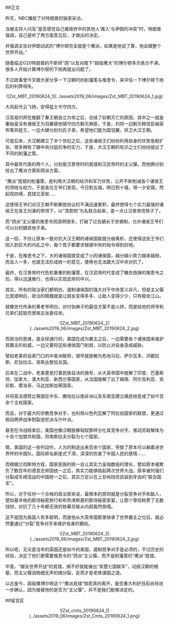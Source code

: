 ##正文

昨天，NBC播放了对特朗普的独家采访。

当被主持人问及“是否感觉自己被政府中的其他人‘推入’与伊朗的冲突”时，特朗普强调，自己是听了两方面意见后，才做出的决定。

并强调主张对伊朗动武的“博尔顿完全就是个鹰派，如果是他说了算，他会跟整个世界开战。”



随着临近G20特朗普的不断转“鸽”以及对麾下“超级鹰犬”的博尔顿多次表示不满，很多人开始计算博尔顿的下岗再就业问题了。

不过政事堂今天跟大家分享一下汉朝时的削藩策与推恩令，来评估一下博尔顿下岗后的利弊得失。

 <div align="center">![Zst_MBT_20190624_1](../assets2019_06/images/Zst_MBT_20190624_1.jpg)</div>

大风起兮云飞扬，安得猛士兮守四方。

汉高祖刘邦在推翻了秦王朝自立为帝之后，总结了前朝灭亡的原因，其中之一就是秦始皇没有诸侯王为羽翼替他镇守四方剿灭麻匪，于是，刘邦一边剿灭韩信彭越英布等异姓王，一边大肆分封刘氏子弟，希望他们能为国羽翼，拱卫大汉王朝。

可是后来，大汉朝建立了半个世纪之后，这些诸侯王们纷纷利用自身的优势急剧扩张，很多拥有了跟中央分庭抗争的实力，于是，大汉王朝的有识之士们纷纷提出了不同的削藩之策。

其中最有代表的两个人，分别是汉景帝时的晁错和汉武帝时的主父偃，而他俩分别给出了鹰派方案和鸽派方案。

“鹰派”晁错的削藩策，是利用大汉朝的经济和军力优势，公开不断削减各个诸侯王的领地与权力，于是各位王爷们发现，今日割五城，明日割十城，得一夕安寝，然起视四境，晁错又至矣.....

这使得王爷们对汉王朝不断撕毁协议的不满迅速累积，最终使得七个实力最强的诸侯王在吴王刘濞的带领下，以“清君侧”为名联合起来，差一点让汉景帝完犊子了。

而“鸽派”主父偃的推恩令则高明很多，打破了过去嫡长子世袭制，允许诸侯王爷们可以分封嫡其他子弟。

这一招，不仅让原本一致对抗大汉王朝的诸侯国联盟分崩离析，还使得这些王爷们陷入到巨大的内乱之中，每个孩子都要求根据中央的指令得到封地。

于是，在推恩令之下，大的诸侯国就变成了小的诸侯国，越分越小势力越来越弱，而且人一多，也就无法形成统一的意见，便再也无法跟大汉中央对抗了。

最终，在汉景帝时代危机重重的削藩策，在汉武帝时代变成了糖衣炮弹的推恩令之后，得以迅速推行，也得以实现武帝的中兴。

其实，所有的政治家们都明白，遏制诸侯国的强大对于中央意义非凡，但是主父偃比晁错明白，政治的精髓就是让朋友变得多多，让敌人变得少少，只有稳坐江山。

就像世代传承的黄老爷明白，对付张麻子的最佳方案不是火拼，而是给他的师爷和兄弟们屁股兜里揣五张委任状。

 <div align="center">![Zst_MBT_20190624_2](../assets2019_06/images/Zst_MBT_20190624_2.jpg)</div>

而政治的思维，是全球通行的，美国在成为霸主之后，一边需要各个诸侯国来维护其霸主的权威，一边又要将这些诸侯国门削弱，以防止对自身造成威胁。

譬如老美将自家门口的中美洲联邦，很早就肢解为危地马拉、萨尔瓦多、洪都拉斯、尼加拉瓜、哥斯达黎加五国。

后来在二战中，老美更是打着民族自决的旗号，从大英帝国中肢解了印度、巴基斯坦、加拿大、澳大利亚、新西兰等国家，从法国肢解了出了越南、阿尔及利亚、突尼斯、摩洛哥、马达加斯加等国家。

并将英法德荷比等国在中东、撒哈拉以南非洲以及东南亚建立殖民地变成了如今百余个主权国家。

而且，对于最大的宗教竞争对手，也利用以色列瓦解了阿拉伯国家的联盟，更通过挑动两伊战争割裂逊尼派与什叶派。

甚至在冷战结束后，美国也像汉朝肢解匈奴那样分化其竞争对手，推动苏联解体为十余个加盟共和国，将南斯拉夫分裂为七个国家。

嗯，美国的这一些列动作，人为的制造出来百余个国家，导致了原本可以躺着进世界杯的中国队，国际排名断崖式下滑，深深的伤害了中国人民的感情.......

而根据兰彻斯特方程，国家民族的统一会让其实力呈指数级的增长，譬如原本被欺负了数百年的德意志邦国统一之后，其实力能够挑起两次世界大战，原本被列强们分裂成军阀混战的中国统一之后，其实力足以在上甘岭挡住武装到牙齿的“联合国军”。

所以，对于任何一个合格的政治家来说，最根本的原则就是分裂竞争对手和敌人，譬如基辛格的那场秘密旅行和布热津斯基的那场秘密家宴，让那个曾经耗费了无数钱财，对抗了几十年都无效的铁幕苏联从内部轰然倒塌。

这不是因为美国人有多聪明，而是他从大英帝国那里继承了世界霸主之位后，就必然要通过“分裂”竞争对手来维护自身的霸权。
 
 <div align="center">![Zst_MBT_20190624_3](../assets2019_06/images/Zst_MBT_20190624_3.jpg)</div>

所以呢，无论是当年的英国还是如今的美国，遏制竞争对手是必须的，不过历史的经验，决定了他们更需要推恩令的“鸽派”主父偃，而不是削藩策的“鹰派”晁错。

毕竟，“跟全世界开战”的晁错，搞不好就能催出“吴楚七国联军”，动摇汉朝的根基，而主父偃润物细无声的搞分裂，反而才是老练谋国之道。

以古鉴今，超级鹰博尔顿这个“鹰派晁错”倘若真的离开，是否重大利好目前尚待进一步确认，因为接替他的是否为“主父偃”，并不是我们能够决定的。

##留言区
 <div align="center">![Zst_cmts_20190624_1](../assets2019_06/images/Zst_Cmts_20190624_1.png)</div>